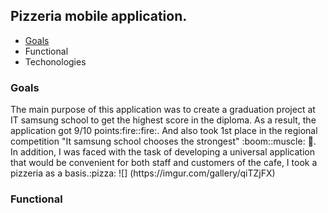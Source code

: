 <head><h2>Pizzeria mobile application.</h2></head>
<ul>
  <li><a href="#goals"> Goals </a></li>
  <li> Functional </li>
  <li> Techonologies </li>
</ul>
<h3><a name = "goals"> Goals </a> </h3>
The main purpose of this application was to create a graduation project at IT samsung school to get the highest score in the diploma.  As a result, the application got 9/10 points:fire::fire:.  And also took 1st place in the regional competition "It samsung school chooses the strongest" :boom::muscle: 🥇.  In addition, I was faced with the task of developing a universal application that would be convenient for both staff and customers of the cafe, I took a pizzeria as a basis.:pizza:
![] (https://imgur.com/gallery/qiTZjFX)

<h3><a name ="functional"> Functional </a></h3>

<!--br>This application has a login page with the ability to log in via SMS or Google account. The application has an interface for both the user and the staff (Courier, admin, cook, administrator). The application is link to the real-time Google database.
